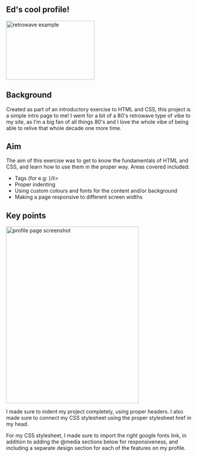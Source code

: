## Ed's cool profile! 
<img src="https://res.cloudinary.com/snoared/image/upload/v1655109160/retrowave_tiey8w.gif" alt="retrowave example" width="240" height="160">

## Background
Created as part of an introductory exercise to HTML and CSS, this project is a simple intro page to me! I went for a bit of a 80's retrowave type of vibe to my site, as I'm a big fan of all things 80's and I love the whole vibe of being able to relive that whole decade one more time.

## Aim
The aim of this exercise was to get to know the fundamentals of HTML and CSS, and learn how to use them in the proper way. Areas covered included:
<ul>
  <li>Tags (for e.g: <head>)/li>
  <li>Proper indenting</li>
  <li>Using custom colours and fonts for the content and/or background</li>
  <li>Making a page responsive to different screen widths</li>
</ul> 

## Key points
    
<img src="https://res.cloudinary.com/snoared/image/upload/v1655109498/screenshot-edzandpieces.github.io-2022.06.13-17_37_54_xvugra.png" alt="profile page screenshot" width="360" height="480">

I made sure to indent my project completely, using proper headers. I also made sure to connect my CSS stylesheet using the proper stylesheet href in my head.
    
For my CSS stylesheet, I made sure to import the right google fonts link, in addition to adding the @media sections below for responsiveness, and including a separate design section for each of the features on my profile. 



